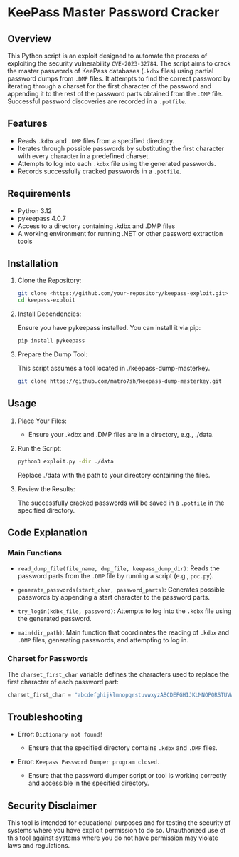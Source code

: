# KeePass Master Password Cracker

## Overview

This Python script is an exploit designed to automate the process of exploiting the security vulnerability `CVE-2023-32784`. The script aims to crack the master passwords of KeePass databases (`.kdbx` files) using partial password dumps from `.DMP` files. It attempts to find the correct password by iterating through a charset for the first character of the password and appending it to the rest of the password parts obtained from the `.DMP` file. Successful password discoveries are recorded in a `.potfile`.

## Features

- Reads `.kdbx` and `.DMP` files from a specified directory.
- Iterates through possible passwords by substituting the first character with every character in a predefined charset.
- Attempts to log into each `.kdbx` file using the generated passwords.
- Records successfully cracked passwords in a `.potfile`.

## Requirements

- Python 3.12
- pykeepass 4.0.7
- Access to a directory containing .kdbx and .DMP files
- A working environment for running .NET or other password extraction tools

## Installation

1. Clone the Repository:

    ```bash
    git clone <https://github.com/your-repository/keepass-exploit.git>
    cd keepass-exploit
    ```

2. Install Dependencies:

    Ensure you have pykeepass installed. You can install it via pip:

    ```bash
    pip install pykeepass
    ```

3. Prepare the Dump Tool:

    This script assumes a tool located in ./keepass-dump-masterkey.

    ```bash
    git clone https://github.com/matro7sh/keepass-dump-masterkey.git
    ```

## Usage

1. Place Your Files:

    - Ensure your .kdbx and .DMP files are in a directory, e.g., ./data.

2. Run the Script:

    ```bash
    python3 exploit.py -dir ./data
    ```

    Replace ./data with the path to your directory containing the files.

3. Review the Results:

    The successfully cracked passwords will be saved in a `.potfile` in the specified directory.

## Code Explanation

### Main Functions

- `read_dump_file(file_name, dmp_file, keepass_dump_dir)`: Reads the password parts from the `.DMP` file by running a script (e.g., `poc.py`).

- `generate_passwords(start_char, password_parts)`: Generates possible passwords by appending a start character to the password parts.

- `try_login(kdbx_file, password)`: Attempts to log into the `.kdbx` file using the generated password.

- `main(dir_path)`: Main function that coordinates the reading of `.kdbx` and `.DMP` files, generating passwords, and attempting to log in.

### Charset for Passwords

The `charset_first_char` variable defines the characters used to replace the first character of each password part:

```python
charset_first_char = "abcdefghijklmnopqrstuvwxyzABCDEFGHIJKLMNOPQRSTUVWXYZ0123456789!@#$%^&*()_+-=[]{}|;:',.<>?`~"
```

## Troubleshooting

- Error: `Dictionary not found!`

  - Ensure that the specified directory contains `.kdbx` and `.DMP` files.

- Error: `Keepass Password Dumper program closed.`

  - Ensure that the password dumper script or tool is working correctly and accessible in the specified directory.

## Security Disclaimer

This tool is intended for educational purposes and for testing the security of systems where you have explicit permission to do so. Unauthorized use of this tool against systems where you do not have permission may violate laws and regulations.
